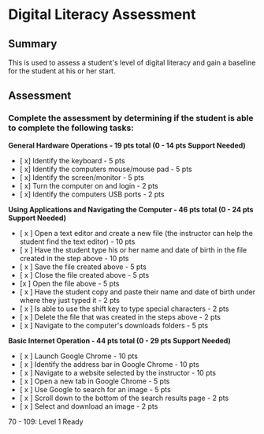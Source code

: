 # Digital Literacy Assessment

## Summary

This is used to assess a student's level of digital literacy and gain a baseline for the student at his or her start.

## Assessment

### Complete the assessment by determining if the student is able to complete the following tasks: 

**General Hardware Operations - 19 pts total (0 - 14 pts Support Needed)**
- [ x] Identify the keyboard - 5 pts
- [ x] Identify the computers mouse/mouse pad - 5 pts
- [ x] Identify the screen/monitor - 5 pts
- [ x] Turn the computer on and login - 2 pts
- [ x] Identify the computers USB ports - 2 pts

**Using Applications and Navigating the Computer - 46 pts total (0 - 24 pts Support Needed)**
- [ x ] Open a text editor and create a new file (the instructor can help the student find the text editor) - 10 pts
- [ x ] Have the student type his or her name and date of birth in the file created in the step above - 10 pts
- [ x ] Save the file created above - 5 pts
- [ x ] Close the file created above - 5 pts
- [x ] Open the file above - 5 pts
- [ x ] Have the student copy and paste their name and date of birth under where they just typed it - 2 pts 
- [ x ] Is able to use the shift key to type special characters - 2 pts
- [ x ] Delete the file that was created in the steps above - 2 pts
- [ x ] Navigate to the computer's downloads folders - 5 pts

**Basic Internet Operation - 44 pts total (0 - 29 pts Support Needed)**
- [ x ] Launch Google Chrome - 10 pts
- [ x ] Identify the address bar in Google Chrome - 10 pts
- [ x ] Navigate to a website selected by the instructor - 10 pts
- [ x ] Open a new tab in Google Chrome - 5 pts
- [ x ] Use Google to search for an image - 5 pts
- [ x ] Scroll down to the bottom of the search results page - 2 pts
- [ x ] Select and download an image - 2 pts

70 - 109: Level 1 Ready
